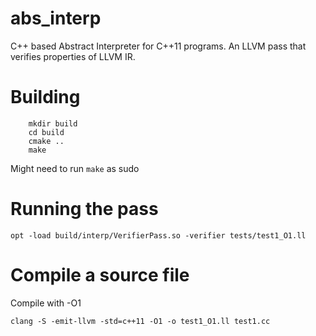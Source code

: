 # abs_interp
C++ based Abstract Interpreter for C++11 programs. An LLVM pass that verifies properties of LLVM IR.

# Building
```
    mkdir build
    cd build
    cmake ..
    make
```
Might need to run ```make``` as sudo

# Running the pass
```
opt -load build/interp/VerifierPass.so -verifier tests/test1_O1.ll
```

# Compile a source file
Compile with -O1
```
clang -S -emit-llvm -std=c++11 -O1 -o test1_O1.ll test1.cc
```

